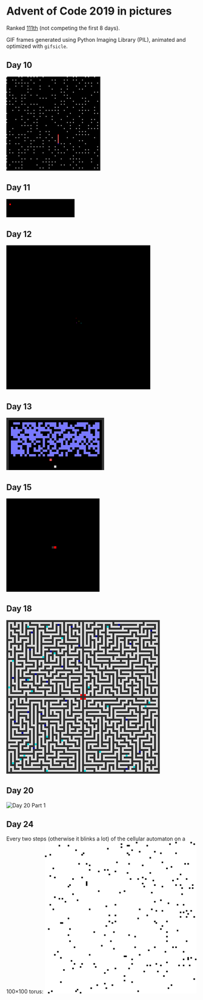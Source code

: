 # Advent of Code 2019 in pictures

Ranked [111th](https://betaveros.github.io/extra-aoc-stats/) (not competing the first 8 days).

GIF frames generated using Python Imaging Library (PIL), animated and optimized with `gifsicle`.

## Day 10
![Day 10 Part 2](pictures/anim10.gif)

## Day 11
![Day 11 Part 2](pictures/anim11.gif)

## Day 12
![Day 12 Part 1](pictures/anim12.gif)

## Day 13
![Day 13 Part 2](pictures/anim13.gif)

## Day 15
![Day 15 Part 1](pictures/anim15.gif)

## Day 18
![Day 18 Part 2](pictures/anim18.gif)

## Day 20
![Day 20 Part 1](pictures/anim20.gif)

## Day 24
Every two steps (otherwise it blinks a lot) of the cellular automaton on a 100×100 torus:
![Day 24 CA](pictures/anim24.gif)
